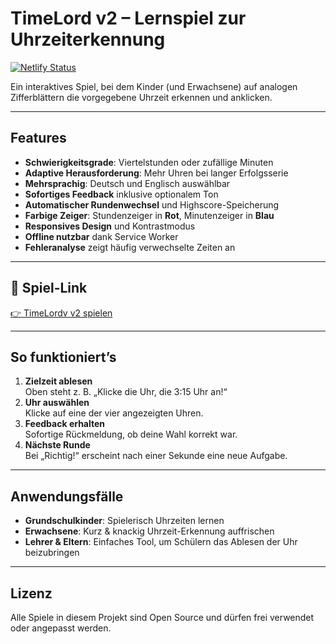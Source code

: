 # TimeLord v2 – Lernspiel zur Uhrzeiterkennung

[![Netlify Status](https://api.netlify.com/api/v1/badges/4598ceb6-41ec-4c74-ad49-37ce0a6f5064/deploy-status)](https://app.netlify.com/projects/daddiotime-kidsskills/deploys)

Ein interaktives Spiel, bei dem Kinder (und Erwachsene) auf analogen Zifferblättern die vorgegebene Uhrzeit erkennen und anklicken.

---

## Features

- **Schwierigkeitsgrade**: Viertelstunden oder zufällige Minuten
- **Adaptive Herausforderung**: Mehr Uhren bei langer Erfolgsserie
- **Mehrsprachig**: Deutsch und Englisch auswählbar
- **Sofortiges Feedback** inklusive optionalem Ton
- **Automatischer Rundenwechsel** und Highscore-Speicherung
- **Farbige Zeiger**: Stundenzeiger in **Rot**, Minutenzeiger in **Blau**
- **Responsives Design** und Kontrastmodus
- **Offline nutzbar** dank Service Worker
- **Fehleranalyse** zeigt häufig verwechselte Zeiten an

---

## 🔗 Spiel-Link

[👉 TimeLordv v2 spielen](https://daddiotime-kidsskills.netlify.app/timeloard-v2/index.html)

---

## So funktioniert’s

1. **Zielzeit ablesen**  
   Oben steht z. B. „Klicke die Uhr, die 3:15 Uhr an!“  
2. **Uhr auswählen**  
   Klicke auf eine der vier angezeigten Uhren.  
3. **Feedback erhalten**  
   Sofortige Rückmeldung, ob deine Wahl korrekt war.  
4. **Nächste Runde**  
   Bei „Richtig!“ erscheint nach einer Sekunde eine neue Aufgabe.

---

## Anwendungsfälle

- **Grundschulkinder**: Spielerisch Uhrzeiten lernen  
- **Erwachsene**: Kurz & knackig Uhrzeit-Erkennung auffrischen  
- **Lehrer & Eltern**: Einfaches Tool, um Schülern das Ablesen der Uhr beizubringen  

---

## Lizenz

Alle Spiele in diesem Projekt sind Open Source und dürfen frei verwendet oder angepasst werden.  
